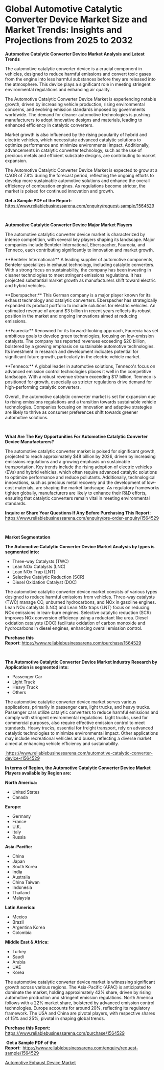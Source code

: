 <p><h1>Global Automotive Catalytic Converter Device Market Size and Market Trends: Insights and Projections from 2025 to 2032</h1></p><p><strong>Automotive Catalytic Converter Device Market Analysis and Latest Trends</strong></p>
<p><p>The automotive catalytic converter device is a crucial component in vehicles, designed to reduce harmful emissions and convert toxic gases from the engine into less harmful substances before they are released into the atmosphere. This device plays a significant role in meeting stringent environmental regulations and enhancing air quality.</p><p>The Automotive Catalytic Converter Device Market is experiencing notable growth, driven by increasing vehicle production, rising environmental concerns, and evolving emission standards imposed by governments worldwide. The demand for cleaner automotive technologies is pushing manufacturers to adopt innovative designs and materials, leading to enhanced efficiency in catalytic converters.</p><p>Market growth is also influenced by the rising popularity of hybrid and electric vehicles, which necessitate advanced catalytic solutions to optimize performance and minimize environmental impact. Additionally, advancements in catalytic converter technology, such as the use of precious metals and efficient substrate designs, are contributing to market expansion.</p><p>The Automotive Catalytic Converter Device Market is expected to grow at a CAGR of 7.8% during the forecast period, reflecting the ongoing efforts to develop more sustainable automotive solutions and enhance the overall efficiency of combustion engines. As regulations become stricter, the market is poised for continued innovation and growth.</p></p>
<p><strong>Get a Sample PDF of the Report:&nbsp;</strong> <a href="https://www.reliablebusinessarena.com/enquiry/request-sample/1564529?utm_campaign=3457&utm_medium=2&utm_source=Github&utm_content=ia&utm_term=30032025&utm_id=automotive-catalytic-converter-device">https://www.reliablebusinessarena.com/enquiry/request-sample/1564529</a></p>
<p>&nbsp;</p>
<p><strong>Automotive Catalytic Converter Device Major Market Players</strong></p>
<p><p>The automotive catalytic converter device market is characterized by intense competition, with several key players shaping its landscape. Major companies include Benteler International, Eberspacher, Faurecia, and Tenneco, each contributing significantly to innovation and market growth.</p><p>**Benteler International:** A leading supplier of automotive components, Benteler specializes in exhaust technology, including catalytic converters. With a strong focus on sustainability, the company has been investing in cleaner technologies to meet stringent emissions regulations. It has projected substantial market growth as manufacturers shift toward electric and hybrid vehicles.</p><p>**Eberspacher:** This German company is a major player known for its exhaust technology and catalytic converters. Eberspacher has strategically expanded its product portfolio to include solutions for electric vehicles. An estimated revenue of around $3 billion in recent years reflects its robust position in the market and ongoing innovations aimed at reducing emissions.</p><p>**Faurecia:** Renowned for its forward-looking approach, Faurecia has set ambitious goals to develop green technologies, focusing on low-emission catalysts. The company has reported revenues exceeding $20 billion, bolstered by a growing emphasis on sustainable automotive technologies. Its investment in research and development indicates potential for significant future growth, particularly in the electric vehicle market.</p><p>**Tenneco:** A global leader in automotive solutions, Tenneco's focus on advanced emission control technologies places it well in the competitive landscape. With a robust revenue stream exceeding $17 billion, Tenneco is positioned for growth, especially as stricter regulations drive demand for high-performing catalytic converters.</p><p>Overall, the automotive catalytic converter market is set for expansion due to rising emissions regulations and a transition towards sustainable vehicle technologies. Companies focusing on innovation and adaptive strategies are likely to thrive as consumer preferences shift towards greener automotive solutions.</p></p>
<p>&nbsp;</p>
<p><strong>What Are The Key Opportunities For Automotive Catalytic Converter Device Manufacturers?</strong></p>
<p><p>The automotive catalytic converter market is poised for significant growth, projected to reach approximately $48 billion by 2026, driven by increasing emissions regulations and a growing emphasis on sustainable transportation. Key trends include the rising adoption of electric vehicles (EVs) and hybrid vehicles, which often require advanced catalytic solutions to optimize performance and reduce pollutants. Additionally, technological innovations, such as precious metal recovery and the development of low-cost materials, are shaping the market landscape. As regulatory frameworks tighten globally, manufacturers are likely to enhance their R&D efforts, ensuring that catalytic converters remain vital in meeting environmental standards.</p></p>
<p><strong>Inquire or Share Your Questions If Any Before Purchasing This Report:</strong> <a href="https://www.reliablebusinessarena.com/enquiry/pre-order-enquiry/1564529?utm_campaign=3457&utm_medium=2&utm_source=Github&utm_content=ia&utm_term=30032025&utm_id=automotive-catalytic-converter-device">https://www.reliablebusinessarena.com/enquiry/pre-order-enquiry/1564529</a></p>
<p>&nbsp;</p>
<p><strong>Market Segmentation</strong></p>
<p><strong>The Automotive Catalytic Converter Device Market Analysis by types is segmented into:</strong></p>
<p><ul><li>Three-way Catalysts (TWC)</li><li>Lean NOx Catalysts (LNC)</li><li>Lean NOx Trap (LNT)</li><li>Selective Catalytic Reduction (SCR)</li><li>Diesel Oxidation Catalyst (DOC)</li></ul></p>
<p><p>The automotive catalytic converter device market consists of various types designed to reduce harmful emissions from vehicles. Three-way catalysts (TWC) manage CO, unburned hydrocarbons, and NOx in gasoline engines. Lean NOx catalysts (LNC) and Lean NOx traps (LNT) focus on reducing NOx emissions in lean-burn engines. Selective catalytic reduction (SCR) improves NOx conversion efficiency using a reductant like urea. Diesel oxidation catalysts (DOC) facilitate oxidation of carbon monoxide and hydrocarbons in diesel engines, enhancing overall emission control.</p></p>
<p><strong>Purchase this Report:&nbsp;</strong><a href="https://www.reliablebusinessarena.com/purchase/1564529?utm_campaign=3457&utm_medium=2&utm_source=Github&utm_content=ia&utm_term=30032025&utm_id=automotive-catalytic-converter-device">https://www.reliablebusinessarena.com/purchase/1564529</a></p>
<p>&nbsp;</p>
<p><strong>The Automotive Catalytic Converter Device Market Industry Research by Application is segmented into:</strong></p>
<p><ul><li>Passenger Car</li><li>Light Truck</li><li>Heavy Truck</li><li>Others</li></ul></p>
<p><p>The automotive catalytic converter device market serves various applications, primarily in passenger cars, light trucks, and heavy trucks. Passenger cars utilize catalytic converters to reduce harmful emissions and comply with stringent environmental regulations. Light trucks, used for commercial purposes, also require effective emission control to meet standards. Heavy trucks, essential for freight transport, rely on advanced catalytic technologies to minimize environmental impact. Other applications may include recreational vehicles and buses, reflecting a diverse market aimed at enhancing vehicle efficiency and sustainability.</p></p>
<p><a href="https://www.reliablebusinessarena.com/automotive-catalytic-converter-device-r1564529?utm_campaign=3457&utm_medium=2&utm_source=Github&utm_content=ia&utm_term=30032025&utm_id=automotive-catalytic-converter-device">&nbsp;https://www.reliablebusinessarena.com/automotive-catalytic-converter-device-r1564529</a></p>
<p><strong>In terms of Region, the Automotive Catalytic Converter Device Market Players available by Region are:</strong></p>
<p>
    <p> <strong> North America: </strong>
        <ul>
            <li>United States</li>
            <li>Canada</li>
        </ul>
        </p> 
    <p> <strong> Europe: </strong>
        <ul>
            <li>Germany</li>
            <li>France</li>
            <li>U.K.</li>
            <li>Italy</li>
            <li>Russia</li>
        </ul>
        </p> 
    <p> <strong> Asia-Pacific: </strong>
        <ul>
            <li>China</li>
            <li>Japan</li>
            <li>South Korea</li>
            <li>India</li>
            <li>Australia</li>
            <li>China Taiwan</li>
            <li>Indonesia</li>
            <li>Thailand</li>
            <li>Malaysia</li>
        </ul>
        </p> 
    <p> <strong> Latin America: </strong>
        <ul>
            <li>Mexico</li>
            <li>Brazil</li>
            <li>Argentina Korea</li>
            <li>Colombia</li>
        </ul>
        </p> 
    <p> <strong> Middle East & Africa: </strong>
        <ul>
            <li>Turkey</li>
            <li>Saudi</li>
            <li>Arabia</li>
            <li>UAE</li>
            <li>Korea</li>
        </ul>
    </p>
    </p>
<p><p>The automotive catalytic converter device market is witnessing significant growth across various regions. The Asia-Pacific (APAC) is anticipated to dominate the market, holding approximately 42% share, driven by rising automotive production and stringent emission regulations. North America follows with a 22% market share, bolstered by advanced emission control technologies. Europe accounts for around 20%, reflecting its regulatory framework. The USA and China are pivotal players, with respective shares of 15% and 25%, pivotal in shaping global trends.</p></p>
<p><strong>Purchase this Report: </strong><a href="https://www.reliablebusinessarena.com/purchase/1564529?utm_campaign=3457&utm_medium=2&utm_source=Github&utm_content=ia&utm_term=30032025&utm_id=automotive-catalytic-converter-device">https://www.reliablebusinessarena.com/purchase/1564529</a></p>
<p>&nbsp;<strong>Get a Sample PDF of the Report:&nbsp;&nbsp;</strong><a href="https://www.reliablebusinessarena.com/enquiry/request-sample/1564529?utm_campaign=3457&utm_medium=2&utm_source=Github&utm_content=ia&utm_term=30032025&utm_id=automotive-catalytic-converter-device">https://www.reliablebusinessarena.com/enquiry/request-sample/1564529</a></p>
<p><strong></strong></p>
<p><p><a href="https://github.com/kalsirollija/Market-Research-Report-List-1/blob/main/automotive-exhaust-device-market.md?utm_campaign=3457&utm_medium=2&utm_source=Github&utm_content=ia&utm_term=30032025&utm_id=automotive-catalytic-converter-device">Automotive Exhaust Device Market</a></p></p>
